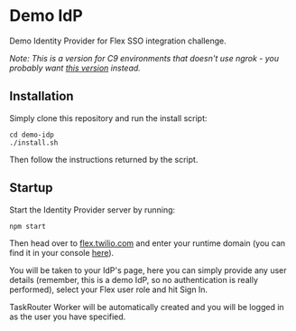 # Demo IdP

Demo Identity Provider for Flex SSO integration challenge.

*Note: This is a version for C9 environments that doesn't use ngrok - you probably want [this version](https://github.com/TwilioTraining/demo-idp) instead.*


## Installation

Simply clone this repository and run the install script:

```
cd demo-idp
./install.sh
```

Then follow the instructions returned by the script.


## Startup

Start the Identity Provider server by running:

```
npm start
```

Then head over to [flex.twilio.com](https://flex.twilio.com) and enter your runtime domain (you can find it in your console [here](https://www.twilio.com/console/runtime)).

You will be taken to your IdP's page, here you can simply provide any user details (remember, this is a demo IdP, so no authentication is really performed), select your Flex user role and hit Sign In.

TaskRouter Worker will be automatically created and you will be logged in as the user you have specified.